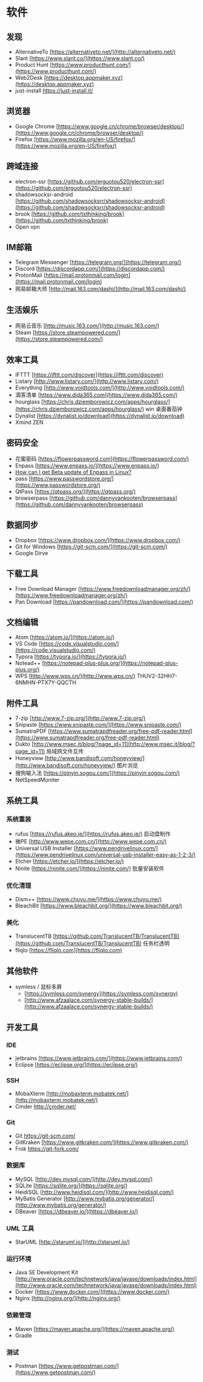 # 软件


## 发现

- AlternativeTo [https://alternativeto.net/](http://alternativeto.net/)
- Slant [https://www.slant.co/](https://www.slant.co/)
- Product Hunt [https://www.producthunt.com/](https://www.producthunt.com/)
- Web2Desk  [https://desktop.appmaker.xyz](https://desktop.appmaker.xyz)
- just-install https://just-install.it/

## 浏览器

- Google Chrome [https://www.google.cn/chrome/browser/desktop/](https://www.google.cn/chrome/browser/desktop/) 
- Firefox [https://www.mozilla.org/en-US/firefox/](https://www.mozilla.org/en-US/firefox/)

## 跨域连接

- electron-ssr [https://github.com/erguotou520/electron-ssr](https://github.com/erguotou520/electron-ssr)
- shadowsocksr-android [https://github.com/shadowsocksrr/shadowsocksr-android](https://github.com/shadowsocksrr/shadowsocksr-android)
- brook [https://github.com/txthinking/brook](https://github.com/txthinking/brook)
- Open vpn

## IM邮箱

- Telegram Messenger [https://telegram.org/](https://telegram.org/)
- Discord [https://discordapp.com/](https://discordapp.com/)
- ProtonMail [https://mail.protonmail.com/login](https://mail.protonmail.com/login)
- 网易邮箱大师 [http://mail.163.com/dashi/](http://mail.163.com/dashi/)

## 生活娱乐

- 网易云音乐 [http://music.163.com/](http://music.163.com/)
- Steam [https://store.steampowered.com/](https://store.steampowered.com/) 

## 效率工具

- IFTTT [https://ifttt.com/discover](https://ifttt.com/discover)
- Listary [http://www.listary.com/](http://www.listary.com/) 
- Everything [http://www.voidtools.com/](http://www.voidtools.com/)
- 滴答清单 [https://www.dida365.com](https://www.dida365.com/)
- hourglass [https://chris.dziemborowicz.com/apps/hourglass/](https://chris.dziemborowicz.com/apps/hourglass/)
win 桌面番茄钟
- Dynalist [https://dynalist.io/download](https://dynalist.io/download) 
- Xmind ZEN 

## 密码安全

- 花蜜密码 [https://flowerpassword.com](https://flowerpassword.com/)
- Enpass [https://www.enpass.io/](https://www.enpass.io/) 
- [How can I get Beta update of Enpass in Linux?](https://www.enpass.io/how-can-i-get-the-beta-update-of-enpass-in-linux/)
- pass [https://www.passwordstore.org/](https://www.passwordstore.org/)
- QtPass [https://qtpass.org/](https://qtpass.org/)
- browserpass [https://github.com/dannyvankooten/browserpass](https://github.com/dannyvankooten/browserpass)

## 数据同步

- Dropbox [https://www.dropbox.com/](https://www.dropbox.com/)
- Git for Windows [https://git-scm.com/](https://git-scm.com/)
- Google Dirve

## 下载工具

- Free Download Manager [https://www.freedownloadmanager.org/zh/](https://www.freedownloadmanager.org/zh/)
- Pan Download [https://pandownload.com/](https://pandownload.com/)

## 文档编辑

- Atom [https://atom.io/](https://atom.io/)
- VS Code [https://code.visualstudio.com/](https://code.visualstudio.com/) 
- Typora [https://typora.io/](https://typora.io/)
- Notead++ [https://notepad-plus-plus.org/](https://notepad-plus-plus.org/) 
- WPS [http://www.wps.cn/](http://www.wps.cn/)
THUV2-32HH7-6NMHN-PTX7Y-QQCTH

## 附件工具

- 7-zip [http://www.7-zip.org/](http://www.7-zip.org/) 
- Snipaste [https://www.snipaste.com/](https://www.snipaste.com/) 
- SumatraPDF [https://www.sumatrapdfreader.org/free-pdf-reader.html](https://www.sumatrapdfreader.org/free-pdf-reader.html) 
- Dukto [http://www.msec.it/blog/?page_id=11](http://www.msec.it/blog/?page_id=11)
局域网文件互传
- Honeyview [http://www.bandisoft.com/honeyview/](http://www.bandisoft.com/honeyview/)
图片浏览
- 搜狗输入法 [https://pinyin.sogou.com/](https://pinyin.sogou.com/)
- NetSpeedMoniter 

## 系统工具


### 系统重装

- rufus [https://rufus.akeo.ie/](https://rufus.akeo.ie/)
启动盘制作
- 微PE [http://www.wepe.com.cn/](http://www.wepe.com.cn/)
- Universal USB Installer [https://www.pendrivelinux.com/](https://www.pendrivelinux.com/universal-usb-installer-easy-as-1-2-3/)
- Etcher [https://etcher.io/](https://etcher.io/)
- Ninite [https://ninite.com/](https://ninite.com/)
批量安装软件

### 优化清理

- Dism++ [https://www.chuyu.me/](https://www.chuyu.me/) 
- BleachBit [https://www.bleachbit.org/](https://www.bleachbit.org/)

### 美化

- TranslucentTB [https://github.com/TranslucentTB/TranslucentTB](https://github.com/TranslucentTB/TranslucentTB)
任务栏透明
- fliqlo [https://fliqlo.com](https://fliqlo.com)

## 其他软件

- symless / 鼠标多屏
  - [https://symless.com/synergy](https://symless.com/synergy)
  - [http://www.afzaalace.com/synergy-stable-builds/](http://www.afzaalace.com/synergy-stable-builds/)

## 开发工具


### IDE

- jetbrains [https://www.jetbrains.com/](https://www.jetbrains.com/)
- Eclipse [https://eclipse.org/](https://eclipse.org/)

### SSH

- MobaXterm [http://mobaxterm.mobatek.net/](http://mobaxterm.mobatek.net/)
- Cmder http://cmder.net/

### Git

- Git https://git-scm.com/ 
- GitKraken [https://www.gitkraken.com/](https://www.gitkraken.com/) 
- Frok https://git-fork.com/ 

### 数据库

- MySQL [http://dev.mysql.com/](http://dev.mysql.com/)
- SQLite [https://sqlite.org/](https://sqlite.org/)
- HeidiSQL [http://www.heidisql.com/](http://www.heidisql.com/)
- MyBatis Generator [http://www.mybatis.org/generator/](http://www.mybatis.org/generator/)
- DBeaver [https://dbeaver.io/](https://dbeaver.io/)

### UML 工具

- StarUML [http://staruml.io/](http://staruml.io/)


### 运行环境


- Java SE Development Kit [http://www.oracle.com/technetwork/java/javase/downloads/index.html](http://www.oracle.com/technetwork/java/javase/downloads/index.html)
- Docker [https://www.docker.com/](https://www.docker.com/)
- Nginx [http://nginx.org/](http://nginx.org/)

### 依赖管理

- Maven [https://maven.apache.org/](https://maven.apache.org/)
- Gradle

### 测试

- Postman [https://www.getpostman.com/](https://www.getpostman.com/)